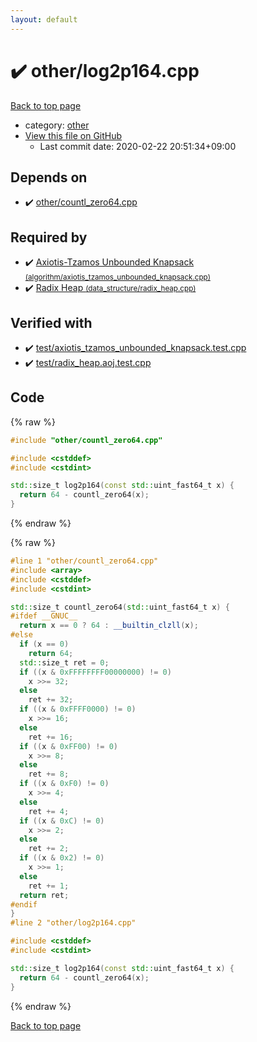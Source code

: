 ```yaml
---
layout: default
---
```


<!-- mathjax config similar to math.stackexchange -->
<script type="text/javascript" async
  src="https://cdnjs.cloudflare.com/ajax/libs/mathjax/2.7.5/MathJax.js?config=TeX-MML-AM_CHTML">
</script>
<script type="text/x-mathjax-config">
  MathJax.Hub.Config({
    TeX: { equationNumbers: { autoNumber: "AMS" }},
    tex2jax: {
      inlineMath: [ ['$','$'] ],
      processEscapes: true
    },
    "HTML-CSS": { matchFontHeight: false },
    displayAlign: "left",
    displayIndent: "2em"
  });
</script>

<script type="text/javascript" src="https://cdnjs.cloudflare.com/ajax/libs/jquery/3.4.1/jquery.min.js"></script>
<script src="https://cdn.jsdelivr.net/npm/jquery-balloon-js@1.1.2/jquery.balloon.min.js" integrity="sha256-ZEYs9VrgAeNuPvs15E39OsyOJaIkXEEt10fzxJ20+2I=" crossorigin="anonymous"></script>
<script type="text/javascript" src="../../assets/js/copy-button.js"></script>
<link rel="stylesheet" href="../../assets/css/copy-button.css" />


# :heavy_check_mark: other/log2p164.cpp

<a href="../../index.html">Back to top page</a>

* category: <a href="../../index.html#795f3202b17cb6bc3d4b771d8c6c9eaf">other</a>
* <a href="{{ site.github.repository_url }}/blob/master/other/log2p164.cpp">View this file on GitHub</a>
    - Last commit date: 2020-02-22 20:51:34+09:00




## Depends on

* :heavy_check_mark: <a href="countl_zero64.cpp.html">other/countl_zero64.cpp</a>


## Required by

* :heavy_check_mark: <a href="../algorithm/axiotis_tzamos_unbounded_knapsack.cpp.html">Axiotis-Tzamos Unbounded Knapsack <small>(algorithm/axiotis_tzamos_unbounded_knapsack.cpp)</small></a>
* :heavy_check_mark: <a href="../data_structure/radix_heap.cpp.html">Radix Heap <small>(data_structure/radix_heap.cpp)</small></a>


## Verified with

* :heavy_check_mark: <a href="../../verify/test/axiotis_tzamos_unbounded_knapsack.test.cpp.html">test/axiotis_tzamos_unbounded_knapsack.test.cpp</a>
* :heavy_check_mark: <a href="../../verify/test/radix_heap.aoj.test.cpp.html">test/radix_heap.aoj.test.cpp</a>


## Code

<a id="unbundled"></a>
{% raw %}
```cpp
#include "other/countl_zero64.cpp"

#include <cstddef>
#include <cstdint>

std::size_t log2p164(const std::uint_fast64_t x) {
  return 64 - countl_zero64(x);
}
```
{% endraw %}

<a id="bundled"></a>
{% raw %}
```cpp
#line 1 "other/countl_zero64.cpp"
#include <array>
#include <cstddef>
#include <cstdint>

std::size_t countl_zero64(std::uint_fast64_t x) {
#ifdef __GNUC__
  return x == 0 ? 64 : __builtin_clzll(x);
#else
  if (x == 0)
    return 64;
  std::size_t ret = 0;
  if ((x & 0xFFFFFFFF00000000) != 0)
    x >>= 32;
  else
    ret += 32;
  if ((x & 0xFFFF0000) != 0)
    x >>= 16;
  else
    ret += 16;
  if ((x & 0xFF00) != 0)
    x >>= 8;
  else
    ret += 8;
  if ((x & 0xF0) != 0)
    x >>= 4;
  else
    ret += 4;
  if ((x & 0xC) != 0)
    x >>= 2;
  else
    ret += 2;
  if ((x & 0x2) != 0)
    x >>= 1;
  else
    ret += 1;
  return ret;
#endif
}
#line 2 "other/log2p164.cpp"

#include <cstddef>
#include <cstdint>

std::size_t log2p164(const std::uint_fast64_t x) {
  return 64 - countl_zero64(x);
}

```
{% endraw %}

<a href="../../index.html">Back to top page</a>

